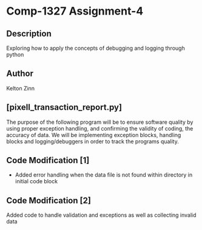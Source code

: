 # Comp-1327 Assignment-4

## Description

Exploring how to apply the concepts of debugging and logging through python

## Author

Kelton Zinn

## [pixell_transaction_report.py]

The purpose of the following program will be to ensure software quality by using proper exception handling, and confirming the validity of coding, the accuracy of data. We will be implementing exception blocks, handling blocks and logging/debuggers in order to track the programs quality.

## Code Modification [1]

- Added error handling when the data file is not found within directory in initial code block

## Code Modification [2]

Added code to handle validation and exceptions as well as collecting invalid data
